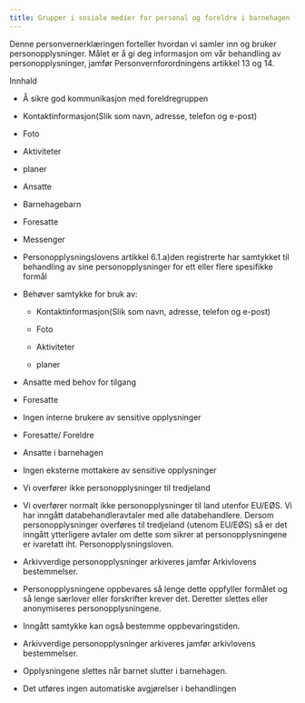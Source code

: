 ```yaml
---
title: Grupper i sosiale medier for personal og foreldre i barnehagen (Facebook, Messenger e.l.)
---
```



  

Denne personvernerklæringen forteller hvordan vi samler inn og bruker personopplysninger. Målet er å gi deg informasjon om vår behandling av personopplysninger, jamfør Personvernforordningens artikkel 13 og 14.

  

Innhald

*   Å sikre god kommunikasjon med foreldregruppen  
    
*   Kontaktinformasjon(Slik som navn, adresse, telefon og e-post)  
    
*   Foto  
    
*   Aktiviteter  
    
*   planer  
    
*   Ansatte  
    
*   Barnehagebarn  
    
*   Foresatte  
    
*   Messenger  
    
*   Personopplysningslovens artikkel 6.1.a)den registrerte har samtykket til behandling av sine personopplysninger for ett eller flere spesifikke formål  
    
*   Behøver samtykke for bruk av:  
    
    *   Kontaktinformasjon(Slik som navn, adresse, telefon og e-post)
    
    *   Foto
    
    *   Aktiviteter
    
    *   planer
    
*   Ansatte med behov for tilgang  
    
*   Foresatte  
    
*   Ingen interne brukere av sensitive opplysninger  
    
*   Foresatte/ Foreldre  
    
*   Ansatte i barnehagen  
    
*   Ingen eksterne mottakere av sensitive opplysninger  
    
*   Vi overfører ikke personopplysninger til tredjeland  
    
*   Vi overfører normalt ikke personopplysninger til land utenfor EU/EØS. Vi har inngått databehandleravtaler med alle databehandlere. Dersom personopplysninger overføres til tredjeland (utenom EU/EØS) så er det inngått ytterligere avtaler om dette som sikrer at personopplysningene er ivaretatt iht. Personopplysningsloven.  
    
*   Arkivverdige personopplysninger arkiveres jamfør Arkivlovens bestemmelser.  
    
*   Personopplysningene oppbevares så lenge dette oppfyller formålet og så lenge særlover eller forskrifter krever det. Deretter slettes eller anonymiseres personopplysningene.  
    
*   Inngått samtykke kan også bestemme oppbevaringstiden.  
    
*   Arkivverdige personopplysninger arkiveres jamfør arkivlovens bestemmelser.  
    
*   Opplysningene slettes når barnet slutter i barnehagen.  
    
*   Det utføres ingen automatiske avgjørelser i behandlingen